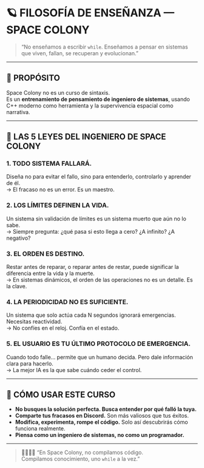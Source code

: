 
# 🪐 FILOSOFÍA DE ENSEÑANZA — SPACE COLONY

> “No enseñamos a escribir `while`. Enseñamos a pensar en sistemas que viven, fallan, se recuperan y evolucionan.”

---

## 🎯 PROPÓSITO
Space Colony no es un curso de sintaxis.  
Es un **entrenamiento de pensamiento de ingeniero de sistemas**, usando C++ moderno como herramienta y la supervivencia espacial como narrativa.

---

## 🧠 LAS 5 LEYES DEL INGENIERO DE SPACE COLONY

### 1. TODO SISTEMA FALLARÁ.
Diseña no para evitar el fallo, sino para entenderlo, controlarlo y aprender de él.  
→ El fracaso no es un error. Es un maestro.

### 2. LOS LÍMITES DEFINEN LA VIDA.
Un sistema sin validación de límites es un sistema muerto que aún no lo sabe.  
→ Siempre pregunta: ¿qué pasa si esto llega a cero? ¿A infinito? ¿A negativo?

### 3. EL ORDEN ES DESTINO.
Restar antes de reparar, o reparar antes de restar, puede significar la diferencia entre la vida y la muerte.  
→ En sistemas dinámicos, el orden de las operaciones no es un detalle. Es la clave.

### 4. LA PERIODICIDAD NO ES SUFICIENTE.
Un sistema que solo actúa cada N segundos ignorará emergencias. Necesitas reactividad.  
→ No confíes en el reloj. Confía en el estado.

### 5. EL USUARIO ES TU ÚLTIMO PROTOCOLO DE EMERGENCIA.
Cuando todo falle… permite que un humano decida. Pero dale información clara para hacerlo.  
→ La mejor IA es la que sabe cuándo ceder el control.

---

## 🧭 CÓMO USAR ESTE CURSO

- **No busques la solución perfecta. Busca entender por qué falló la tuya.**
- **Comparte tus fracasos en Discord.** Son más valiosos que tus éxitos.
- **Modifica, experimenta, rompe el código.** Solo así descubrirás cómo funciona realmente.
- **Piensa como un ingeniero de sistemas, no como un programador.**

---

> 👩‍🚀👨‍🚀 “En Space Colony, no compilamos código.  
> Compilamos conocimiento, uno `while` a la vez.”
